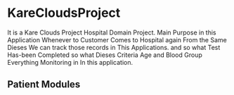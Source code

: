 # KareCloudsProject
It is a Kare Clouds Project Hospital Domain Project. Main Purpose in this Application Whenever to Customer Comes to Hospital again From the Same Dieses We can track those records in This Applications. and so what Test Has-been Completed so what Dieses Criteria Age and Blood Group Everything Monitoring in In this application. 
## Patient Modules 
